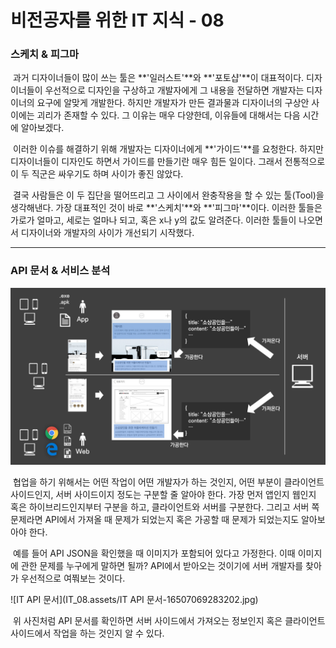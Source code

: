 # 비전공자를 위한 IT 지식 - 08



### 스케치 & 피그마

​	과거 디자이너들이 많이 쓰는 툴은 **'일러스트'**와 **'포토샵'**이 대표적이다. 디자이너들이 우선적으로 디자인을 구상하고 개발자에게 그 내용을 전달하면 개발자는 디자이너의 요구에 알맞게 개발한다. 하지만 개발자가 만든 결과물과 디자이너의 구상안 사이에는 괴리가 존재할 수 있다. 그 이유는 매우 다양한데, 이유들에 대해서는 다음 시간에 알아보겠다.

​	이러한 이슈를 해결하기 위해 개발자는 디자이너에게 **'가이드'**를 요청한다. 하지만 디자이너들이 디자인도 하면서 가이드를 만들기란 매우 힘든 일이다. 그래서 전통적으로 이 두 직군은 싸우기도 하며 사이가 좋진 않았다.

​	결국 사람들은 이 두 집단을 떨어뜨리고 그 사이에서 완충작용을 할 수 있는 툴(Tool)을 생각해낸다. 가장 대표적인 것이 바로 **'스케치'**와 **'피그마'**이다. 이러한 툴들은 가로가 얼마고, 세로는 얼마나 되고, 혹은 x나 y의 값도 알려준다. 이러한 툴들이 나오면서 디자이너와 개발자의 사이가 개선되기 시작했다.



---



### API 문서 & 서비스 분석



![7-4](IT_08.assets/7-4.JPG)

​	협업을 하기 위해서는 어떤 작업이 어떤 개발자가 하는 것인지, 어떤 부분이 클라이언트 사이드인지, 서버 사이드이지 정도는 구분할 줄 알아야 한다. 가장 먼저 앱인지 웹인지 혹은 하이브리드인지부터 구분을 하고, 클라이언트와 서버를 구분한다. 그리고 서버 쪽 문제라면 API에서 가져올 때 문제가 되었는지 혹은 가공할 때 문제가 되었는지도 알아보아야 한다.

​	예를 들어 API JSON을 확인했을 때 이미지가 포함되어 있다고 가정한다. 이때 이미지에 관한 문제를 누구에게 말하면 될까? API에서 받아오는 것이기에 서버 개발자를 찾아가 우선적으로 여쭤보는 것이다.



![IT API 문서](IT_08.assets/IT API 문서-16507069283202.jpg)

​	위 사진처럼 API 문서를 확인하면 서버 사이드에서 가져오는 정보인지 혹은 클라이언트 사이드에서 작업을 하는 것인지 알 수 있다.